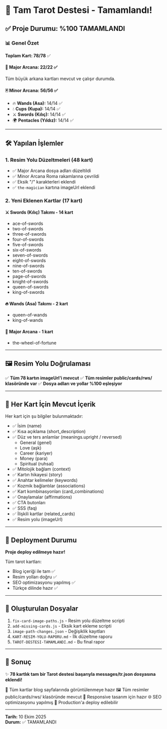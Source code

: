 # 🎴 Tam Tarot Destesi - Tamamlandı!

## ✅ Proje Durumu: %100 TAMAMLANDI

### 📊 Genel Özet

**Toplam Kart: 78/78** ✅

#### 🎴 Major Arcana: 22/22 ✅
Tüm büyük arkana kartları mevcut ve çalışır durumda.

#### 🃏 Minor Arcana: 56/56 ✅
- 🔥 **Wands (Asa):** 14/14 ✅
- 💧 **Cups (Kupa):** 14/14 ✅
- ⚔️ **Swords (Kılıç):** 14/14 ✅
- 🌍 **Pentacles (Yıldız):** 14/14 ✅

---

## 🛠️ Yapılan İşlemler

### 1. Resim Yolu Düzeltmeleri (48 kart)
- ✅ Major Arcana dosya adları düzeltildi
- ✅ Minor Arcana Roma rakamlarına çevrildi
- ✅ Eksik "/" karakterleri eklendi
- ✅ `the-magician` kartına imageUrl eklendi

### 2. Yeni Eklenen Kartlar (17 kart)

#### ⚔️ Swords (Kılıç) Takımı - 14 kart
- ace-of-swords
- two-of-swords
- three-of-swords
- four-of-swords
- five-of-swords
- six-of-swords
- seven-of-swords
- eight-of-swords
- nine-of-swords
- ten-of-swords
- page-of-swords
- knight-of-swords
- queen-of-swords
- king-of-swords

#### 🔥 Wands (Asa) Takımı - 2 kart
- queen-of-wands
- king-of-wands

#### 🎴 Major Arcana - 1 kart
- the-wheel-of-fortune

---

## 🖼️ Resim Yolu Doğrulaması

✅ **Tüm 78 kartın imageUrl'i mevcut**
✅ **Tüm resimler public/cards/rws/ klasöründe var**
✅ **Dosya adları ve yollar %100 eşleşiyor**

---

## 📝 Her Kart İçin Mevcut İçerik

Her kart için şu bilgiler bulunmaktadır:
- ✅ İsim (name)
- ✅ Kısa açıklama (short_description)
- ✅ Düz ve ters anlamlar (meanings.upright / reversed)
  - General (genel)
  - Love (aşk)
  - Career (kariyer)
  - Money (para)
  - Spiritual (ruhsal)
- ✅ Mitolojik bağlam (context)
- ✅ Kartın hikayesi (story)
- ✅ Anahtar kelimeler (keywords)
- ✅ Kozmik bağlantılar (associations)
- ✅ Kart kombinasyonları (card_combinations)
- ✅ Onaylamalar (affirmations)
- ✅ CTA butonları
- ✅ SSS (faq)
- ✅ İlişkili kartlar (related_cards)
- ✅ Resim yolu (imageUrl)

---

## 🚀 Deployment Durumu

**Proje deploy edilmeye hazır!**

Tüm tarot kartları:
- Blog içeriği ile tam ✅
- Resim yolları doğru ✅
- SEO optimizasyonu yapılmış ✅
- Türkçe dilinde hazır ✅

---

## 📂 Oluşturulan Dosyalar

1. `fix-card-image-paths.js` - Resim yolu düzeltme scripti
2. `add-missing-cards.js` - Eksik kart ekleme scripti
3. `image-path-changes.json` - Değişiklik kayıtları
4. `KART-RESIM-YOLU-RAPORU.md` - İlk düzeltme raporu
5. `TAROT-DESTESI-TAMAMLANDI.md` - Bu final rapor

---

## 🎯 Sonuç

✨ **78 kartlık tam bir Tarot destesi başarıyla messages/tr.json dosyasına eklendi!**

🎴 Tüm kartlar blog sayfalarında görüntülenmeye hazır
🖼️ Tüm resimler public/cards/rws/ klasöründe mevcut
📱 Responsive tasarım için hazır
🌐 SEO optimizasyonu yapılmış
🚀 Production'a deploy edilebilir

---

**Tarih:** 10 Ekim 2025  
**Durum:** ✅ TAMAMLANDI
